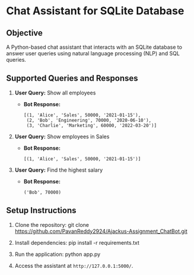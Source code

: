 # Chat Assistant for SQLite Database

## Objective

A Python-based chat assistant that interacts with an SQLite database to answer user queries using natural language processing (NLP) and SQL queries.

## Supported Queries and Responses

1. **User Query:** Show all employees
   - **Bot Response:** 
     ```
     [(1, 'Alice', 'Sales', 50000, '2021-01-15'), 
      (2, 'Bob', 'Engineering', 70000, '2020-06-10'), 
      (3, 'Charlie', 'Marketing', 60000, '2022-03-20')]
     ```

2. **User Query:** Show employees in Sales
   - **Bot Response:** 
     ```
     [(1, 'Alice', 'Sales', 50000, '2021-01-15')]
     ```

3. **User Query:** Find the highest salary
   - **Bot Response:** 
     ```
     ('Bob', 70000)
     ```

## Setup Instructions

1. Clone the repository: git clone https://github.com/PavanReddy2924/Ajackus-Assignment_ChatBot.git 

2. Install dependencies: pip install -r requirements.txt

3. Run the application: python app.py

4. Access the assistant at `http://127.0.0.1:5000/`.




